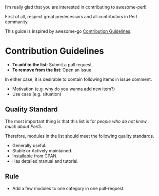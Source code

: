 I’m really glad that you are interested in contributing to awesome-perl!

First of all, respect great predecessors and all contributors in Perl community.

This guide is inspired by awesome-go [Contribution Guidelines](https://github.com/avelino/awesome-go/blob/master/CONTRIBUTING.md).

# Contribution Guidelines

* **To add to the list**: Submit a pull request
* **To remove from the list**: Open an issue

In either case, it is desirable to contain following items in issue comment.

* Motivation (e.g. why do you wanna add new item?)
* Use case (e.g. situation)

## Quality Standard

The most important thing is that this list is for *people who do not know much about Perl5*.

Therefore, modules in the list should meet the following quality standards.

* Generally useful.
* Stable or Actively maintained.
* Installable from CPAN.
* Has detailed manual and tutorial.

## Rule

* Add a few modules to one category in one pull-request.

